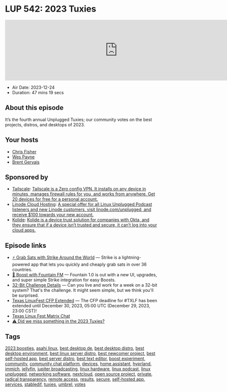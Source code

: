 # LUP 542: 2023 Tuxies

<iframe src="https://player.fireside.fm/v2/RUkczH-V+AS05yS0l?theme=dark" width="740" height="200" frameborder="0" scrolling="no"></iframe>

* Air Date: 2023-12-24
* Duration: 47 mins 19 secs

## About this episode

It’s the fourth annual Unplugged Tuxies; our community votes on the best projects, distros, and desktops of 2023.

## Your hosts
* [Chris Fisher](https://linuxunplugged.com/hosts/chrislas)
* [Wes Payne](https://linuxunplugged.com/hosts/wes)
* [Brent Gervais](https://linuxunplugged.com/hosts/brent)

## Sponsored by

  * [Tailscale](http://tailscale.com/): [Tailscale is a Zero config VPN. It installs on any device in minutes, manages firewall rules for you, and works from anywhere. Get 20 devices for free for a personal account. ](http://tailscale.com/)
  * [Linode Cloud Hosting](https://linode.com/unplugged): [A special offer for all Linux Unplugged Podcast listeners and new Linode customers, visit linode.com/unplugged, and receive $100 towards your new account. ](https://linode.com/unplugged)
  * [Kolide](https://kolide.com/unplugged): [Kolide is a device trust solution for companies with Okta, and they ensure that if a device isn’t trusted and secure, it can’t log into your cloud apps.](https://kolide.com/unplugged)



## Episode links

  * [⚡ Grab Sats with Strike Around the World](https://strike.me/download/ "⚡ Grab Sats with Strike Around the World") — Strike is a lightning-powered app that lets you quickly and cheaply grab sats in over 36 countries.
  * [🎉 Boost with Fountain FM](https://www.fountain.fm/features "🎉 Boost with Fountain FM") — Fountain 1.0 is out with a new UI, upgrades, and super simple Strike integration for easy Boosts.
  * [32-Bit Challenge Details](https://linuxunplugged.com/articles/32bit "32-Bit Challenge Details") — Can you live and work for a week on a 32-bit system? That's the challenge. It might seem simple, but we think you'll be surprised.
  * [Texas LinuxFest CFP Extended](https://twitter.com/texaslinuxfest/status/1736445379812667610 "Texas LinuxFest CFP Extended") — The CFP deadline for #TXLF has been extended until December 30, 2023, 05:00 UTC (December 29, 2023, 23:00 CST)!
  * [Texas Linux Fest Matrix Chat](https://bit.ly/txlfchat "Texas Linux Fest Matrix Chat")
  * [⚠️ Did we miss something in the 2023 Tuxies?](https://nextcloud.tuxies.party/apps/forms/J9HiKYa2zwjsiPHy "⚠️ Did we miss something in the 2023 Tuxies?")



## Tags

[2023 boosties](https://linuxunplugged.com/tags/2023%20boosties), [asahi linux](https://linuxunplugged.com/tags/asahi%20linux), [best desktop de](https://linuxunplugged.com/tags/best%20desktop%20de), [best desktop distro](https://linuxunplugged.com/tags/best%20desktop%20distro), [best desktop environment](https://linuxunplugged.com/tags/best%20desktop%20environment), [best linux server distro](https://linuxunplugged.com/tags/best%20linux%20server%20distro), [best newcomer project](https://linuxunplugged.com/tags/best%20newcomer%20project), [best self-hosted app](https://linuxunplugged.com/tags/best%20self-hosted%20app), [best server distro](https://linuxunplugged.com/tags/best%20server%20distro), [best text editor](https://linuxunplugged.com/tags/best%20text%20editor), [boost experiment](https://linuxunplugged.com/tags/boost%20experiment), [community](https://linuxunplugged.com/tags/community), [community chat platform](https://linuxunplugged.com/tags/community%20chat%20platform), [devices](https://linuxunplugged.com/tags/devices), [home assistant](https://linuxunplugged.com/tags/home%20assistant), [hyprland](https://linuxunplugged.com/tags/hyprland), [immich](https://linuxunplugged.com/tags/immich), [jellyfin](https://linuxunplugged.com/tags/jellyfin), [jupiter broadcasting](https://linuxunplugged.com/tags/jupiter%20broadcasting), [linux hardware](https://linuxunplugged.com/tags/linux%20hardware), [linux podcast](https://linuxunplugged.com/tags/linux%20podcast), [linux unplugged](https://linuxunplugged.com/tags/linux%20unplugged), [networking software](https://linuxunplugged.com/tags/networking%20software), [nextcloud](https://linuxunplugged.com/tags/nextcloud), [open source project](https://linuxunplugged.com/tags/open%20source%20project), [private](https://linuxunplugged.com/tags/private), [radical transparency](https://linuxunplugged.com/tags/radical%20transparency), [remote access](https://linuxunplugged.com/tags/remote%20access), [results](https://linuxunplugged.com/tags/results), [secure](https://linuxunplugged.com/tags/secure), [self-hosted app](https://linuxunplugged.com/tags/self-hosted%20app), [services](https://linuxunplugged.com/tags/services), [stabledif](https://linuxunplugged.com/tags/stabledif), [tuxies](https://linuxunplugged.com/tags/tuxies), [umbrel](https://linuxunplugged.com/tags/umbrel), [votes](https://linuxunplugged.com/tags/votes)